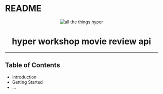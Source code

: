 # README

<div align="center">
  <img src="https://hyper.io/all.svg" alt="all the things hyper" />
</div>

<h1 align="center">
  hyper workshop movie review api
</h1>

---

## Table of Contents

* Introduction
* Getting Started
* ...




